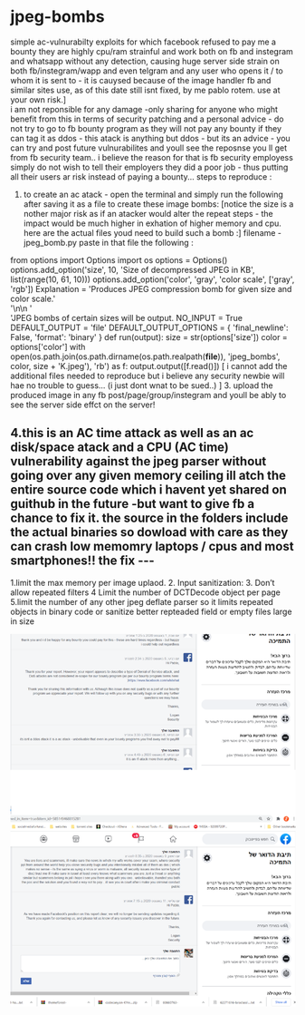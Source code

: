 # jpeg-bombs
simple ac-vulnurabilty exploits for which facebook refused to pay me a bounty
they are highly cpu/ram strainful and work both on fb and instegram and whatsapp without any detection, causing huge server side strain on both fb/instegram/wapp and even telgram  and any user who opens it / to whom it is sent to - it is cauysed because of the image handler fb and similar sites use, as of this date still isnt fixed, by me pablo rotem.
use at your own risk.]\
i am not reponsible for any damage -only sharing for anyone who might benefit from this in terms of security patching
and a personal advice - do not try to go to fb bounty program as they will not pay any bounty if they can tag it as ddos - this atack is anything but ddos - but its an advice - you can try and post future vulnurabilites and youll see the reposnse you ll get from fb security team..
i believe the reason for that is fb security employess simply do not wish to tell their employers they did a poor job - thus putting all their users ar risk instead of paying a bounty...
steps to reproduce : 
1. to create an ac atack - open the terminal and simply run the following after saving it as a file  to create these image bombs:
[notice the size is a nother major risk as if an atacker would alter the repeat steps - the impact would be much higher in exhation of higher memory and cpu.
here are the actual files youd need to build such a bomb :]
filename - jpeg_bomb.py
paste in that file the following : 


from options import Options
import os
options = Options()
options.add_option('size', 10, 'Size of decompressed JPEG in KB', list(range(10, 61, 10)))
options.add_option('color', 'gray', 'color scale', ['gray', 'rgb'])
Explanation = 'Produces JPEG compression bomb for given size and color scale.' \
'\n\n ' \
'JPEG bombs of certain sizes will be output.
NO_INPUT = True
DEFAULT_OUTPUT = 'file'
DEFAULT_OUTPUT_OPTIONS = {
'final_newline': False,
'format': 'binary'
}
def run(output):
size = str(options['size'])
color = options['color']
with open(os.path.join(os.path.dirname(os.path.realpath(__file__)), 'jpeg_bombs', color, size + 'K.jpeg'), 'rb') as f:
output.output([f.read()])
[
i cannot add the additional files needed to reproduce but i believe any security newbie will hae no trouble to guess... (i just dont wnat to be sued..) 
]
3. upload the produced image in any fb post/page/group/instegram and youll be ably to see the server side effct on the server!

4.this is an AC time attack as well as an ac disk/space atack and a CPU (AC time) vulnerability against the jpeg parser without going over any given memory ceiling
ill atch the entire source code which i havent yet shared on guithub in the future -but want to give fb a chance to fix it.
the source in the folders include the actual binaries so dowload with care as they can crash low memomry laptops / cpus and most smartphones!!
the fix ---
-----------
1.limit the max memory per image uplaod.
2. Input sanitization:
3. Don’t allow repeated filters
4 Limit the number of DCTDecode object per page
5.limit the number of any other jpeg deflate parser so it limits repeated objects in binary code or sanitize better repteaded field or empty files large in size

![Alt text](/fb-response.png?raw=true "The fb response i got")
